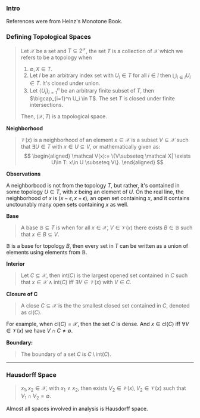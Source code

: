 ### **Intro**

References were from Heinz's Monotone Book. 

### **Defining Topological Spaces**

> Let $\mathcal X$ be a set and $T \subseteq 2^{\mathcal X}$, the set $T$ is a collection of $\mathcal X$ which we refers to be a topology when 
> 1. $\emptyset, X \in T$. 
> 2. Let $I$ be an arbitrary index set with $U_i\in T$ for all $i\in I$ then $\bigcup_{i\in I}U_i \in T$. It's closed under union. 
> 3. Let $\{U_i\}_{i=1}^n$ be an arbitrary finite subset of $T$, then $\bigcap_{i=1}^n U_i \in T$. The set $T$ is closed under finite intersections. 
> 
> Then, $(\mathcal X, T)$ is a topological space. 


**Neighborhood**

> $\mathcal V(x)$ is a neighborhood of an element $x\in \mathcal X$ is a subset $V\subseteq \mathcal X$ such that $\exists U\in T$ with $x\in U \subseteq V$, or mathematically given as: 
> $$
> \begin{aligned}
>   \mathcal V(x):= \{V\subseteq \mathcal X| \exists U\in T: x\in U \subseteq V\}.
> \end{aligned}
> $$

**Observations**

A neighborbood is not from the topology $T$, but rather, it's contained in some topology $U\in T$, with $x$ being an element of $U$. On the real line, the neighborhood of $x$ is $(x - \epsilon, x + \epsilon)$, an open set containing $x$, and it contains unctounably many open sets containing $x$ as well. 

**Base**

> A base $\mathbb B\subseteq T$ is when for all $x\in \mathcal X$, $V \in \mathcal V(x)$ there exists $B\in \mathbb B$ such that $x\in B \subseteq V$. 

$\mathbb  B$ is a base for topology $B$, then every set in $T$ can be written as a union of elements using elements from $\mathbb B$. 

**Interior**

> Let $C\subseteq \mathcal X$, then $\text{int}(C)$ is the largest opened set contained in $C$ such that $x\in \mathcal X\wedge \text{int}(C)$ iff $\exists V \in \mathcal V(x)$ with $V\in C$. 

**Closure of C**

> A close $C\subseteq \mathcal X$ is the the smallest closed set contained in $C$, denoted as $\text{cl}(C)$. 

For example, when $\text{cl}(C) = \mathcal X$, then the set $C$ is dense. And $x\in \text{cl}(C)$ iff $\forall V\in \mathcal V(x)$ we have $V \cap C\neq \emptyset$. 

**Boundary:**

> The boundary of a set $C$ is $C\setminus \text{int}(C)$. 

---
### **Hausdorff Space**

> $x_1, x_2 \in \mathcal X$, with $x_1 \neq x_2$, then exists $V_2 \in \mathcal V(x), V_2\in \mathcal V(x)$ such that $V_1\cap V_2 = \emptyset$. 

Almost all spaces involved in analysis is Hausdorff space. 
